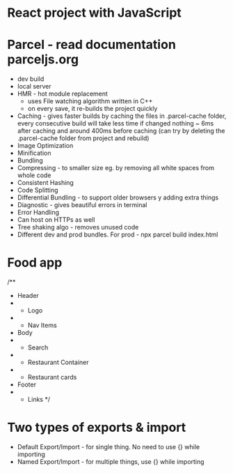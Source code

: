 # React project with JavaScript

# Parcel - read documentation parceljs.org

- dev build
- local server
- HMR - hot module replacement
  - uses File watching algorithm written in C++
  - on every save, it re-builds the project quickly
- Caching - gives faster builds by caching the files in .parcel-cache folder, every consecutive build will take less time if changed nothing ~ 6ms after caching and around 400ms before caching (can try by deleting the .parcel-cache folder from project and rebuild)
- Image Optimization
- Minification
- Bundling
- Compressing - to smaller size eg. by removing all white spaces from whole code
- Consistent Hashing
- Code Splitting
- Differential Bundling - to support older browsers y adding extra things
- Diagnostic - gives beautiful errors in terminal
- Error Handling
- Can host on HTTPs as well
- Tree shaking algo - removes unused code
- Different dev and prod bundles. For prod - npx parcel build index.html

# Food app

/\*\*

- Header
- - Logo
- - Nav Items
- Body
- - Search
- - Restaurant Container
- - Restaurant cards
- Footer
- - Links
    \*/

# Two types of exports & import

- Default Export/Import - for single thing. No need to use {} while importing
- Named Export/Import - for multiple things, use {} while importing
